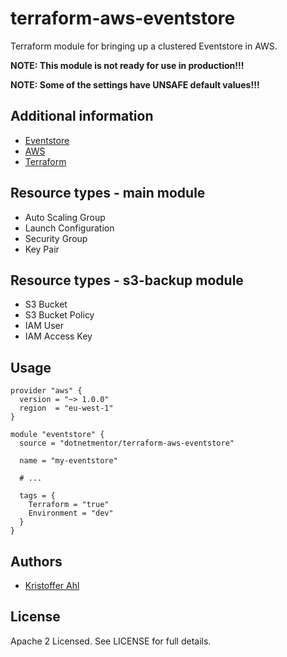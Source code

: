# terraform-aws-eventstore

Terraform module for bringing up a clustered Eventstore in AWS.

**NOTE: This module is not ready for use in production!!!**

**NOTE: Some of the settings have UNSAFE default values!!!**

## Additional information

- [Eventstore](https://eventstore.org/)
- [AWS](https://aws.amazon.com/)
- [Terraform](https://www.terraform.io/)

## Resource types - main module

- Auto Scaling Group
- Launch Configuration
- Security Group
- Key Pair

## Resource types - s3-backup module

- S3 Bucket
- S3 Bucket Policy
- IAM User
- IAM Access Key

## Usage

```HCL
provider "aws" {
  version = "~> 1.0.0"
  region  = "eu-west-1"
}

module "eventstore" {
  source = "dotnetmentor/terraform-aws-eventstore"

  name = "my-eventstore"

  # ...

  tags = {
    Terraform = "true"
    Environment = "dev"
  }
}
```

## Authors

- [Kristoffer Ahl](https://github.com/kristofferahl)

## License

Apache 2 Licensed. See LICENSE for full details.
